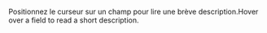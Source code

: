 <span data-ttu-id="09d91-101">Positionnez le curseur sur un champ pour lire une brève description.</span><span class="sxs-lookup"><span data-stu-id="09d91-101">Hover over a field to read a short description.</span></span>
